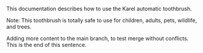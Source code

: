 This documentation describes how to use the Karel automatic toothbrush. 

Note: This toothbrush is totally safe to use for children, adults, pets, wildlife, and trees.

Adding more content to the main branch, to test merge without conflicts. This is the end of this sentence.